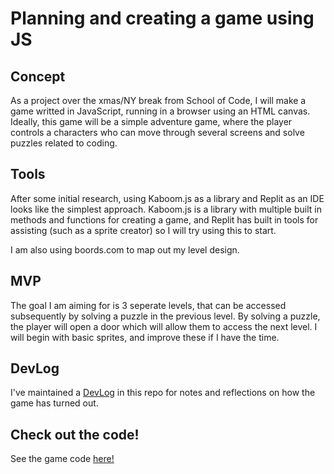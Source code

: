 # Planning and creating a game using JS

## Concept

As a project over the xmas/NY break from School of Code, I will make a game writted in JavaScript, running in a browser using an HTML canvas. Ideally, this game will be a simple adventure game, where the player controls a characters who can move through several screens and solve puzzles related to coding.

## Tools

After some initial research, using Kaboom.js as a library and Replit as an IDE looks like the simplest approach. Kaboom.js is a library with multiple built in methods and functions for creating a game, and Replit has built in tools for assisting (such as a sprite creator) so I will try using this to start.

I am also using boords.com to map out my level design.

## MVP

The goal I am aiming for is 3 seperate levels, that can be accessed subsequently by solving a puzzle in the previous level. By solving a puzzle, the player will open a door which will allow them to access the next level. I will begin with basic sprites, and improve these if I have the time. 

## DevLog

I've maintained a [DevLog](https://github.com/ajp64/gametest/blob/main/devlog.md) in this repo for notes and reflections on how the game has turned out.

## Check out the code!

See the game code [here!](https://replit.com/@ajp64/LegendOfKoda)

